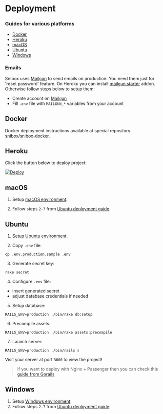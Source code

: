 # Deployment

### Guides for various platforms
* [Docker](#docker)
* [Heroku](#heroku)
* [macOS](#macos)
* [Ubuntu](#ubuntu)
* [Windows](#windows)

### Emails
Snibox uses [Mailgun](https://www.mailgun.com/) to send emails on production. You need them just for 'reset password' feature.
On Heroku you can install [mailgun:starter](https://elements.heroku.com/addons/mailgun) addon.
Otherwise follow steps below to setup them:
* Create account on [Mailgun](https://www.mailgun.com/)
* Fill `.env` file with `MAILGUN_*` variables from your account

## Docker
Docker deployment instructions available at special repository [snibox/snibox-docker](https://github.com/snibox/snibox-docker).

## Heroku
Click the button below to deploy project:

[![Deploy](https://www.herokucdn.com/deploy/button.svg)](https://heroku.com/deploy?template=https://github.com/snibox/snibox)

## macOS
1. Setup [macOS environment](setup-environment.html#macos).

2. Follow steps ```2-7``` from [Ubuntu deployment guide](deployment.html#ubuntu).


## Ubuntu 
1. Setup [Ubuntu environment](setup-environment.html#ubuntu).

2. Copy ```.env``` file:
```
cp .env.production.sample .env
```

3. Generate secret key:
```
rake secret
```

4. Configure `.env` file:  
- insert generated secret 
- adjust database credentials if needed

5. Setup database:
```
RAILS_ENV=production ./bin/rake db:setup
```

6. Precompile assets:
```
RAILS_ENV=production ./bin/rake assets:precompile
```

7. Launch server:
```
RAILS_ENV=production ./bin/rails s
```

Visit your server at port `3000` to view the project!

> If you want to deploy with Nginx + Passenger then you can check this [guide from Gorails](https://gorails.com/deploy/ubuntu/18.04)

## Windows
1. Setup [Windows environment](setup-environment.html#windows).
2. Follow steps ```2-7``` from [Ubuntu deployment guide](deployment.html#ubuntu).

